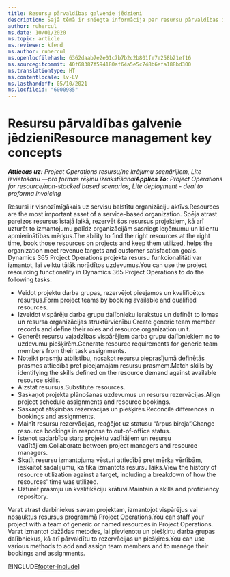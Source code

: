 ```yaml
---
title: Resursu pārvaldības galvenie jēdzieni
description: Šajā tēmā ir sniegta informācija par resursu pārvaldības iespējām programmā Microsoft Dynamics Project Operations.
author: ruhercul
ms.date: 10/01/2020
ms.topic: article
ms.reviewer: kfend
ms.author: ruhercul
ms.openlocfilehash: 6362daab7e2e01c7b7b2c2b801fe7e258b21ef16
ms.sourcegitcommit: 40f68387f594180af64a5e5c748b6efa188bd300
ms.translationtype: HT
ms.contentlocale: lv-LV
ms.lasthandoff: 05/10/2021
ms.locfileid: "6000985"
---
```

# <a name="resource-management-key-concepts"></a><span data-ttu-id="5ff57-103">Resursu pārvaldības galvenie jēdzieni</span><span class="sxs-lookup"><span data-stu-id="5ff57-103">Resource management key concepts</span></span>

<span data-ttu-id="5ff57-104">_**Attiecas uz:** Project Operations resursu/ne krājumu scenārijiem, Lite izvietošanu —pro formas rēķinu izrakstīšanai_</span><span class="sxs-lookup"><span data-stu-id="5ff57-104">_**Applies To:** Project Operations for resource/non-stocked based scenarios, Lite deployment - deal to proforma invoicing_</span></span>

<span data-ttu-id="5ff57-105">Resursi ir visnozīmīgākais uz servisu balstītu organizāciju aktīvs.</span><span class="sxs-lookup"><span data-stu-id="5ff57-105">Resources are the most important asset of a service-based organization.</span></span> <span data-ttu-id="5ff57-106">Spēja atrast pareizos resursus īstajā laikā, rezervēt šos resursus projektiem, kā arī uzturēt to izmantojumu palīdz organizācijām sasniegt ieņēmumu un klientu apmierinātības mērķus.</span><span class="sxs-lookup"><span data-stu-id="5ff57-106">The ability to find the right resources at the right time, book those resources on projects and keep them utilized, helps the organization meet revenue targets and customer satisfaction goals.</span></span> <span data-ttu-id="5ff57-107">Dynamics 365 Project Operations projekta resursu funkcionalitāti var izmantot, lai veiktu tālāk norādītos uzdevumus.</span><span class="sxs-lookup"><span data-stu-id="5ff57-107">You can use the project resourcing functionality in Dynamics 365 Project Operations to do the following tasks:</span></span>

- <span data-ttu-id="5ff57-108">Veidot projektu darba grupas, rezervējot pieejamos un kvalificētos resursus.</span><span class="sxs-lookup"><span data-stu-id="5ff57-108">Form project teams by booking available and qualified resources.</span></span>
- <span data-ttu-id="5ff57-109">Izveidot vispārēju darba grupu dalībnieku ierakstus un definēt to lomas un resursa organizācijas struktūrvienību.</span><span class="sxs-lookup"><span data-stu-id="5ff57-109">Create generic team member records and define their roles and resource organization unit.</span></span>
- <span data-ttu-id="5ff57-110">Ģenerēt resursu vajadzības vispārējiem darba grupu dalībniekiem no to uzdevumu piešķirēm.</span><span class="sxs-lookup"><span data-stu-id="5ff57-110">Generate resource requirements for generic team members from their task assignments.</span></span>
- <span data-ttu-id="5ff57-111">Noteikt prasmju atbilstību, nosakot resursu pieprasījumā definētās prasmes attiecībā pret pieejamajām resursu prasmēm.</span><span class="sxs-lookup"><span data-stu-id="5ff57-111">Match skills by identifying the skills defined on the resource demand against available resource skills.</span></span>
- <span data-ttu-id="5ff57-112">Aizstāt resursus.</span><span class="sxs-lookup"><span data-stu-id="5ff57-112">Substitute resources.</span></span>
- <span data-ttu-id="5ff57-113">Saskaņot projekta plānošanas uzdevumus un resursu rezervācijas.</span><span class="sxs-lookup"><span data-stu-id="5ff57-113">Align project schedule assignments and resource bookings.</span></span>
- <span data-ttu-id="5ff57-114">Saskaņot atšķirības rezervācijās un piešķirēs.</span><span class="sxs-lookup"><span data-stu-id="5ff57-114">Reconcile differences in bookings and assignments.</span></span>
- <span data-ttu-id="5ff57-115">Mainīt resursu rezervācijas, reaģējot uz statusu “ārpus biroja”.</span><span class="sxs-lookup"><span data-stu-id="5ff57-115">Change resource bookings in response to out-of-office status.</span></span>
- <span data-ttu-id="5ff57-116">Īstenot sadarbību starp projektu vadītājiem un resursu vadītājiem.</span><span class="sxs-lookup"><span data-stu-id="5ff57-116">Collaborate between project managers and resource managers.</span></span>
- <span data-ttu-id="5ff57-117">Skatīt resursu izmantojuma vēsturi attiecībā pret mērķa vērtībām, ieskaitot sadalījumu, kā tika izmantots resursu laiks.</span><span class="sxs-lookup"><span data-stu-id="5ff57-117">View the history of resource utilization against a target, including a breakdown of how the resources' time was utilized.</span></span>
- <span data-ttu-id="5ff57-118">Uzturēt prasmju un kvalifikāciju krātuvi.</span><span class="sxs-lookup"><span data-stu-id="5ff57-118">Maintain a skills and proficiency repository.</span></span>


<span data-ttu-id="5ff57-119">Varat atrast darbiniekus savam projektam, izmantojot vispārējus vai nosauktus resursus programmā Project Operations.</span><span class="sxs-lookup"><span data-stu-id="5ff57-119">You can staff your project with a team of generic or named resources in Project Operations.</span></span> <span data-ttu-id="5ff57-120">Varat izmantot dažādas metodes, lai pievienotu un piešķirtu darba grupas dalībniekus, kā arī pārvaldītu to rezervācijas un piešķires.</span><span class="sxs-lookup"><span data-stu-id="5ff57-120">You can use various methods to add and assign team members and to manage their bookings and assignments.</span></span> 


[!INCLUDE[footer-include](../includes/footer-banner.md)]